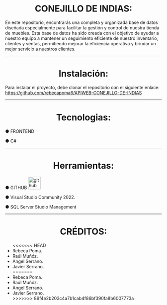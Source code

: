 <h1 align= center> CONEJILLO DE INDIAS: </h1>

En este repositorio, encontrarás una completa y organizada base de datos diseñada especialmente para facilitar la gestión y control de nuestra tienda de muebles. Esta base de datos ha sido creada con el objetivo de ayudar a nuestro equipo a mantener un seguimiento eficiente de nuestro inventario, clientes y ventas, permitiendo mejorar la eficiencia operativa y brindar un mejor servicio a nuestros clientes.


---


<h1 align= center>Instalación:  </h1>

Para instalar el proyecto, debe clonar el repositorio con el siguiente enlace: https://github.com/rebecapoma6/APIWEB-CONEJILLO-DE-INDIAS

---


<h1 align= center> Tecnologias: </h1>



● FRONTEND

● C#



---


<h1 align= center> Herramientas: </h1>



● GITHUB  <img src="https://cdn-icons-png.flaticon.com/512/25/25231.png" alt="github" width="40" heigth="40"/> 

● Visual Studio Community 2022. 

● SQL Server Studio Management

---

<h1 align= center> CRÉDITOS: </h1>

<ul>
<<<<<<< HEAD
<li>Rebeca Poma.</li>
<li>Raúl Muñóz.</li>   
<li>Angel Serrano.</li>
<li>Javier Serrano.</li>
=======
<li>Rebeca Poma. <img src="" ></li>
<li>Raúl Muñóz. <img src="" > </li> 
<li>Angel Serrano. <img src="" > </li>
<li>Javier Serrano. <img src="" > </li>
>>>>>>> 89f4e2b203c4a7b1cab4f86bf390fa8b6007773a
</ul>
